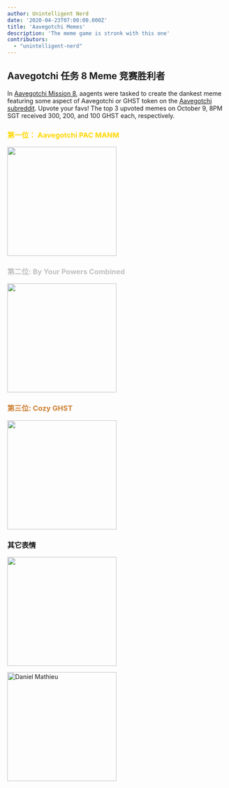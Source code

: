 ```yaml
---
author: Unintelligent Nerd
date: '2020-04-23T07:00:00.000Z'
title: 'Aavegotchi Memes'
description: 'The meme game is stronk with this one'
contributors:
  - "unintelligent-nerd"
---
```


## Aavegotchi 任务 8 Meme 竞赛胜利者

In [Aavegotchi Mission 8](/missions), aagents were tasked to create the dankest meme featuring some aspect of Aavegotchi or GHST token on the [Aavegotchi subreddit](https://www.reddit.com/r/Aavegotchi/). Upvote your favs! The top 3 upvoted memes on October 9, 8PM SGT received 300, 200, and 100 GHST each, respectively.

### <span style="color:gold">第一位： Aavegotchi PAC MANM</span>

<p><img class="memes" src="/memes/AavegotchiPACMAN.jpg" width = "250" />

### <span style="color:silver">第二位: By Your Powers Combined</span>

<p><img class="memes" src="/memes/byyourpowerscombined.png" width = "250" />

### <span style="color:#cd7f32">第三位: Cozy GHST</span>

<p><img class="memes" src="/memes/CozyGHST.jpg" width = "250" />

### 其它表情

<p><img class="memes" src="/memes/nickmudgeandvan.png" width = "250" /> <p> <p><img class="memes" src="/memes/danmaiyatang.png" alt = "Daniel Mathieu" width = "250" />